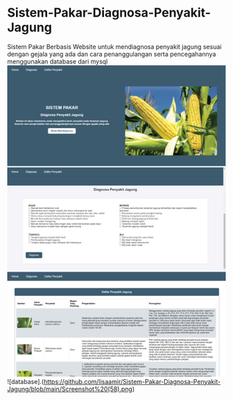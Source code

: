# Sistem-Pakar-Diagnosa-Penyakit-Jagung
Sistem Pakar Berbasis Website untuk mendiagnosa penyakit jagung sesuai dengan gejala yang ada dan cara penanggulangan serta pencegahannya menggunakan database dari mysql
![Tampilan Awal](https://github.com/lisaamir/Sistem-Pakar-Diagnosa-Penyakit-Jagung/blob/main/home-diagnosa.png)
![Tampilan Diagnsosa](https://github.com/lisaamir/Sistem-Pakar-Diagnosa-Penyakit-Jagung/blob/main/diagnosa-gejala.png)
![Daftar Penyakit](https://github.com/lisaamir/Sistem-Pakar-Diagnosa-Penyakit-Jagung/blob/main/daftar-penyakit.png)
![database].(https://github.com/lisaamir/Sistem-Pakar-Diagnosa-Penyakit-Jagung/blob/main/Screenshot%20(58).png)
